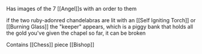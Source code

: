 Has images of the 7 [[Angel]]s with an order to them

if the two ruby-adonred chandelabras are lit with an [[Self Igniting Torch]] or [[Burning Glass]] the "keeper" appears, which is a piggy bank that holds all the gold you've given the chapel so far, it can be broken

Contains [[Chess]] piece [[Bishop]]